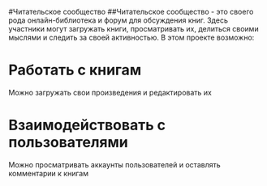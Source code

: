 #Читательское сообщество
##Читательское сообщество - это своего рода онлайн-библиотека и форум для обсуждения книг. Здесь участники могут загружать книги, просматривать их, делиться своими мыслями и следить за своей активностью. В этом проекте возможно:
# Работать с книгам
Можно загружать свои произведения и редактировать их
# Взаимодействовать с пользователями
Можно просматривать аккаунты пользователей и оставлять комментарии к книгам
